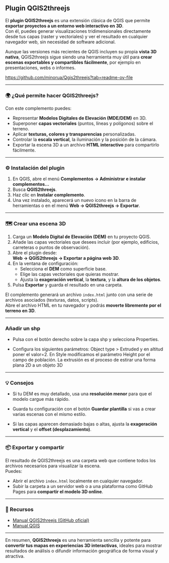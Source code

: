 ## Plugin QGIS2threejs

El **plugin QGIS2threejs** es una extensión clásica de QGIS que permite **exportar proyectos a un entorno web interactivo en 3D**.  
Con él, puedes generar visualizaciones tridimensionales directamente desde tus capas (raster y vectoriales) y ver el resultado en cualquier navegador web, sin necesidad de software adicional.

Aunque las versiones más recientes de QGIS incluyen su propia **vista 3D nativa**, QGIS2threejs sigue siendo una herramienta muy útil para **crear escenas exportables y compartibles fácilmente**, por ejemplo en presentaciones, webs o informes.

https://github.com/minorua/Qgis2threejs?tab=readme-ov-file

---

### 🌍 ¿Qué permite hacer QGIS2threejs?

Con este complemento puedes:

- Representar **Modelos Digitales de Elevación (MDE/DEM)** en 3D.  
- Superponer **capas vectoriales** (puntos, líneas y polígonos) sobre el terreno.  
- Aplicar **texturas, colores y transparencias** personalizadas.  
- Controlar la **escala vertical**, la iluminación y la posición de la cámara.  
- Exportar la escena 3D a un archivo **HTML interactivo** para compartirlo fácilmente.

---

### ⚙️ Instalación del plugin

1. En QGIS, abre el menú **Complementos → Administrar e instalar complementos...**  
2. Busca **QGIS2threejs**.  
3. Haz clic en **Instalar complemento**.  
4. Una vez instalado, aparecerá un nuevo icono en la barra de herramientas o en el menú **Web → QGIS2threejs → Exportar**.

---

### 🗺️ Crear una escena 3D

1. Carga un **Modelo Digital de Elevación (DEM)** en tu proyecto QGIS.  
2. Añade las capas vectoriales que desees incluir (por ejemplo, edificios, carreteras o puntos de observación).  
3. Abre el plugin desde:  
   **Web → QGIS2threejs → Exportar a página web 3D**.  
4. En la ventana de configuración:
   - Selecciona el **DEM** como superficie base.  
   - Elige las capas vectoriales que quieras mostrar.  
   - Ajusta la **exageración vertical**, la **textura**, y la **altura de los objetos**.  
5. Pulsa **Exportar** y guarda el resultado en una carpeta.

El complemento generará un archivo `index.html` junto con una serie de archivos asociados (texturas, datos, scripts).  
Abre el archivo HTML en tu navegador y podrás **moverte libremente por el terreno en 3D**.

---

### Añadir un shp

- Pulsa con el botón derecho sobre la capa shp y selecciona Properties. 

- Configura los siguientes parámetros: Object type > Extruded y en altitud poner el valor=2. En Style modificamos el parámetro Height por el campo de población. La extrusión es el proceso de estirar una forma plana 2D a un objeto 3D

---


### 💡  Consejos

- Si tu DEM es muy detallado, usa una **resolución menor** para que el modelo cargue más rápido. 

- Guarda tu configuración con el botón **Guardar plantilla** si vas a crear varias escenas con el mismo estilo.  
- Si las capas aparecen demasiado bajas o altas, ajusta la **exageración vertical** y el **offset (desplazamiento)**.

---

### 📦 Exportar y compartir

El resultado de QGIS2threejs es una carpeta web que contiene todos los archivos necesarios para visualizar la escena.  
Puedes:

- Abrir el archivo `index.html` localmente en cualquier navegador.  
- Subir la carpeta a un servidor web o a una plataforma como GitHub Pages para **compartir el modelo 3D online**.  

---

### 🔗 Recursos

- [Manual QGIS2threejs (GitHub oficial)](https://github.com/minorua/Qgis2threejs)  
- [Manual QGIS](https://docs.qgis.org/3.40/es/docs/user_manual/map_views/3d_map_view.html)

---

En resumen, **QGIS2threejs** es una herramienta sencilla y potente para **convertir tus mapas en experiencias 3D interactivas**, ideales para mostrar resultados de análisis o difundir información geográfica de forma visual y atractiva.
